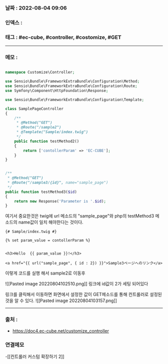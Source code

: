 ### 날짜 :  2022-08-04 09:06

### 인덱스 :

### 태그 : #ec-cube, #controller, #costomize, #GET


----

### 메모 :

```php

namespace Customize\Controller;

use Sensio\Bundle\FrameworkExtraBundle\Configuration\Method;
use Sensio\Bundle\FrameworkExtraBundle\Configuration\Route;
use Symfony\Component\HttpFoundation\Response;

use Sensio\Bundle\FrameworkExtraBundle\Configuration\Template;

class SamplePageController
{
    /**
     * @Method("GET")
     * @Route("/sample2")
     * @Template("Sample/index.twig")
     */
    public function testMethod2()
    {
        return ['contollerParam' => 'EC-CUBE'];
    }
}

```


```php

/**
 * @Method("GET")
 * @Route("/sample3/{id}", name="sample_page")
 */
public function testMethod3($id)
{
	return new Response('Parameter is '.$id);
}

```

여기서 중요한것은 twig에 url 메소드의 "sample_page"와 php의 testMethod3 메소드의
name값이 일치 해야한다는 것이다.

```twig
{# Sample/index.twig #}

{% set param_value = contollerParam %}


<h3>Hello  {{ param_value }}!</h3>

<a href="{{ url("sample_page", { id : 2}) }}">Sample3ページへのリンク</a>
```

이렇게 코드를 실행 해서 sample2로 이동후

![[Pasted image 20220804102510.png]]
링크에 id값이 2가 세팅 되어있다

링크를 클릭해서 이동하면 
화면에서 설정한 값이 GET메소드를 통해 컨트롤러로 설정된것을 알 수 있다.
![[Pasted image 20220804103157.png]]


----
### 출처 :
- https://doc4.ec-cube.net/customize_controller


### 연결메모
-[[컨트롤러 커스텀 확장하기 2]]














